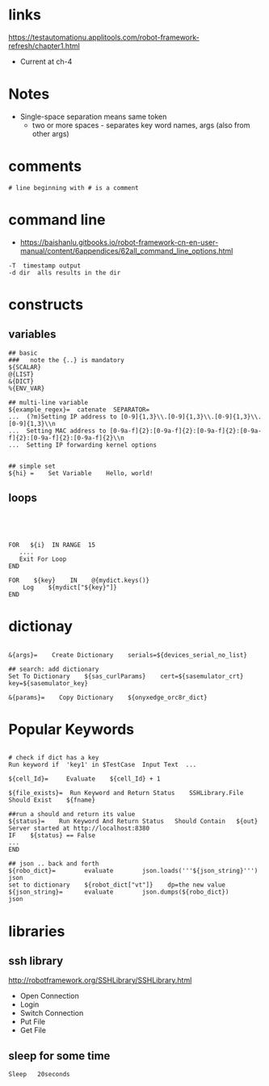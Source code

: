 # links

https://testautomationu.applitools.com/robot-framework-refresh/chapter1.html
* Current at ch-4


# Notes

* Single-space separation means same token
  * two or more spaces - separates key word names, args (also from other args)

# comments

```
# line beginning with # is a comment
```


# command line

* https://baishanlu.gitbooks.io/robot-framework-cn-en-user-manual/content/6appendices/62all_command_line_options.html

```
-T  timestamp output
-d dir  alls results in the dir

```

# constructs

## variables

```robot
## basic
###   note the {..} is mandatory
${SCALAR}
@{LIST}
&{DICT}
%{ENV_VAR}

## multi-line variable
${example_regex}=  catenate  SEPARATOR=
...  (?m)Setting IP address to [0-9]{1,3}\\.[0-9]{1,3}\\.[0-9]{1,3}\\.[0-9]{1,3}\\n
...  Setting MAC address to [0-9a-f]{2}:[0-9a-f]{2}:[0-9a-f]{2}:[0-9a-f]{2}:[0-9a-f]{2}:[0-9a-f]{2}\\n
...  Setting IP forwarding kernel options


## simple set
${hi} =    Set Variable    Hello, world!
```


## loops

```robot




FOR   ${i}  IN RANGE  15
   ....
   Exit For Loop
END

FOR    ${key}    IN    @{mydict.keys()}
    Log    ${mydict["${key}"]}
END

```

# dictionay

```robot

&{args}=    Create Dictionary    serials=${devices_serial_no_list}

## search: add dictionary
Set To Dictionary    ${sas_curlParams}    cert=${sasemulator_crt}   key=${sasemulator_key}

&{params}=    Copy Dictionary    ${onyxedge_orc8r_dict}

```



# Popular Keywords

```robot

# check if dict has a key
Run keyword if  'key1' in $TestCase  Input Text  ...

${cell_Id}=     Evaluate    ${cell_Id} + 1

${file_exists}=  Run Keyword and Return Status    SSHLibrary.File Should Exist    ${fname}

##run a should and return its value
${status}=    Run Keyword And Return Status   Should Contain   ${out}   Server started at http://localhost:8380
IF    ${status} == False
...
END

## json .. back and forth
${robo_dict}=        evaluate        json.loads('''${json_string}''')    json
set to dictionary    ${robot_dict["vt"]}    dp=the new value
${json_string}=      evaluate        json.dumps(${robo_dict})                 json

```


# libraries

## ssh library

http://robotframework.org/SSHLibrary/SSHLibrary.html

* Open Connection
* Login
* Switch Connection
* Put File
* Get File


## sleep for some time

```
Sleep   20seconds

```

